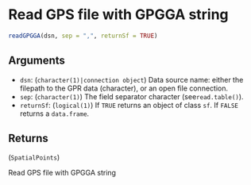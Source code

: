 # Read GPS file with GPGGA string

```r
readGPGGA(dsn, sep = ",", returnSf = TRUE)
```

## Arguments

- `dsn`: (`character(1)|connection object`) Data source name: either the filepath to the GPR data (character), or an open file connection.
- `sep`: (`character(1)`) The field separator character (see`read.table()`).
- `returnSf`: (`logical(1)`) If `TRUE` returns an object of class `sf`. If `FALSE` returns a `data.frame`.

## Returns

(`SpatialPoints`)

Read GPS file with GPGGA string